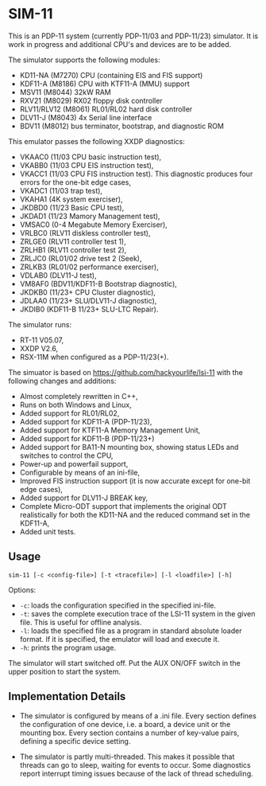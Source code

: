 SIM-11
======

This is an PDP-11 system (currently PDP-11/03 and PDP-11/23) simulator.
It is work in progress and additional CPU's and devices are to be added.

The simulator supports the following modules:
- KD11-NA (M7270) CPU (containing EIS and FIS support)
- KDF11-A (M8186) CPU with KTF11-A (MMU) support
- MSV11 (M8044) 32kW RAM
- RXV21 (M8029) RX02 floppy disk controller
- RLV11/RLV12 (M8061) RL01/RL02 hard disk controller
- DLV11-J (M8043) 4x Serial line interface
- BDV11 (M8012) bus terminator, bootstrap, and diagnostic ROM

This emulator passes the following XXDP diagnostics:
- VKAAC0 (11/03 CPU basic instruction test),
- VKABB0 (11/03 CPU EIS instruction test),
- VKACC1 (11/03 CPU FIS instruction test).
  This diagnostic produces four errors for the one-bit edge cases,
- VKADC1 (11/03 trap test),
- VKAHA1 (4K system exerciser),
- JKDBD0 (11/23 Basic CPU test),
- JKDAD1 (11/23 Mamory Management test),
- VMSAC0 (0-4 Megabute Memory Exerciser),
- VRLBC0 (RLV11 diskless controller test),
- ZRLGE0 (RLV11 controller test 1),
- ZRLHB1 (RLV11 controller test 2),
- ZRLJC0 (RL01/02 drive test 2 (Seek),
- ZRLKB3 (RL01/02 performance exerciser),
- VDLAB0 (DLV11-J test),
- VM8AF0 (BDV11/KDF11-B Bootstrap diagnostic),
- JKDKB0 (11/23+ CPU Cluster diagnostic),
- JDLAA0 (11/23+ SLU/DLV11-J diagnostic),
- JKDIB0 (KDF11-B 11/23+ SLU-LTC Repair).

The simulator runs:
- RT-11 V05.07,
- XXDP V2.6,
- RSX-11M when configured as a PDP-11/23(+).

The simuator is based on https://github.com/hackyourlife/lsi-11
with the following changes and additions:

- Almost completely rewritten in C++,
- Runs on both Windows and Linux,
- Added support for RL01/RL02,
- Added support for KDF11-A (PDP-11/23),
- Added support for KTF11-A Memory Management Unit,
- Added support for KDF11-B (PDP-11/23+)
- Added support for BA11-N mounting box, showing status LEDs and switches
  to control the CPU,
- Power-up and powerfail support,
- Configurable by means of an ini-file,
- Improved FIS instruction support (it is now accurate except for one-bit
  edge cases),
- Added support for DLV11-J BREAK key,
- Complete Micro-ODT support that implements the original ODT realistically
  for both the KD11-NA and the reduced command set in the KDF11-A,
- Added unit tests.

Usage
-----

```
sim-11 [-c <config-file>] [-t <tracefile>] [-l <loadfile>] [-h]
```

Options:
- `-c`: loads the configuration specified in the specified ini-file.
- `-t`: saves the complete execution trace of the LSI-11 system in the
        given file. This is useful for offline analysis.
- `-l`: loads the specified file as a program in standard absolute loader
        format. If it is specified, the emulator will load and execute it.
- `-h`: prints the program usage.

The simulator will start switched off. Put the AUX ON/OFF switch in the upper position
to start the system.

Implementation Details
----------------------

- The simulator is configured by means of a .ini file. Every section defines the
  configuration of one device, i.e. a board, a device unit or the mounting box.
  Every section contains a number of key-value pairs, defining a specific
  device setting.

- The simulator is partly multi-threaded. This makes it possible that threads
  can go to sleep, waiting for events to occur. Some diagnostics report
  interrupt timing issues because of the lack of thread scheduling.
 